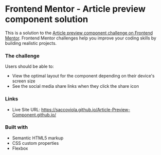# Frontend Mentor - Article preview component solution

This is a solution to the [Article preview component challenge on Frontend Mentor](https://www.frontendmentor.io/challenges/article-preview-component-dYBN_pYFT). Frontend Mentor challenges help you improve your coding skills by building realistic projects. 

### The challenge

Users should be able to:

- View the optimal layout for the component depending on their device's screen size
- See the social media share links when they click the share icon


### Links

- Live Site URL: https://saccoviola.github.io/Article-Preview-Component.github.io/

### Built with

- Semantic HTML5 markup
- CSS custom properties
- Flexbox
